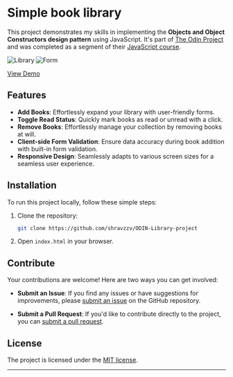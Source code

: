 # Simple book library

This project demonstrates my skills in implementing the **Objects and Object Constructors design pattern** using JavaScript. It's part of [The Odin Project][project-url] and was completed as a segment of their [JavaScript course][course-url].

![Library][pic-url-1]
![Form][pic-url-2]

[View Demo][deployment-url]

## Features

- **Add Books**: Effortlessly expand your library with user-friendly forms.
- **Toggle Read Status**: Quickly mark books as read or unread with a click.
- **Remove Books**: Effortlessly manage your collection by removing books at will.
- **Client-side Form Validation**: Ensure data accuracy during book addition with built-in form validation.
- **Responsive Design**: Seamlessly adapts to various screen sizes for a seamless user experience.

## Installation

To run this project locally, follow these simple steps:

1. Clone the repository:

   ```bash
   git clone https://github.com/shravzzv/ODIN-Library-project
   ```

1. Open `index.html` in your browser.

## Contribute

Your contributions are welcome! Here are two ways you can get involved:

- **Submit an Issue**: If you find any issues or have suggestions for improvements, please [submit an issue][issue-tracker-url] on the GitHub repository.

- **Submit a Pull Request**: If you'd like to contribute directly to the project, you can [submit a pull request][pull-tracker-url].

## License

The project is licensed under the [MIT license][Licence-url].

---

<!-- links -->

[pic-url-1]: https://res.cloudinary.com/dmt9s5xlh/image/upload/v1693814960/INBOX/ODIN-lib-home_y6oxtk.jpg
[pic-url-2]: https://res.cloudinary.com/dmt9s5xlh/image/upload/v1693814960/INBOX/ODIN-lib-form_p7u4z9.jpg
[project-url]: https://www.theodinproject.com/lessons/node-path-javascript-library
[course-url]: https://www.theodinproject.com/paths/full-stack-javascript/courses/javascript
[deployment-url]: https://shravzzv.github.io/ODIN-Library-project/
[issue-tracker-url]: https://github.com/shravzzv/ODIN-Library-project/issues
[pull-tracker-url]: https://github.com/shravzzv/ODIN-Library-project/pulls
[Licence-url]: https://github.com/shravzzv/ODIN-Library-project/blob/main/LICENSE
